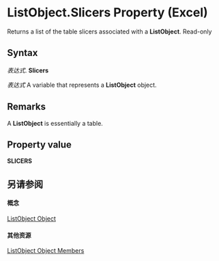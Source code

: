 
# ListObject.Slicers Property (Excel)

Returns a list of the table slicers associated with a  **ListObject**. Read-only


## Syntax

 _表达式_. **Slicers**

 _表达式_ A variable that represents a **ListObject** object.


## Remarks

A  **ListObject** is essentially a table.


## Property value

 **SLICERS**


## 另请参阅


#### 概念


[ListObject Object](46de6c4f-8ce0-0c7d-da59-6e52f5eab612.md)
#### 其他资源


[ListObject Object Members](http://msdn.microsoft.com/library/d34f895c-cf60-f644-866b-7b757716e7a6%28Office.15%29.aspx)